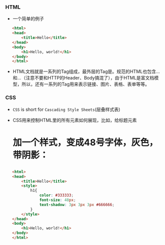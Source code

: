 ### HTML

* 一个简单的例子

 ```html
	<html>
	<head>
		<title>Hello</title>
	</head>
	<body>
  		<h1>Hello, world!</h1>
  	</body>
	</html>
 ```

* HTML文档就是一系列的Tag组成，最外层的Tag是<html>。规范的HTML也包含<head>...</head>和<body>...</body>（注意不要和HTTP的Header、Body搞混了），由于HTML是富文档模型，所以，还有一系列的Tag用来表示链接、图片、表格、表单等等。

### CSS

* `CSS` is short for `Cascading Style Sheets`(层叠样式表) 
 
* CSS用来控制HTML里的所有元素如何展现，比如，给标题元素<h1>加一个样式，变成48号字体，灰色，带阴影：

 ```html
	<html>
	<head>
		<title>Hello</title>
		<style>
			h1{
				color: #333333;
				font-size: 48px;
				text-shadow: 3px 3px 3px #666666;
			}
		</style>
	</head>
	<body>
		<h1>Hello, world!</h1>
	</body>
	</html>
```